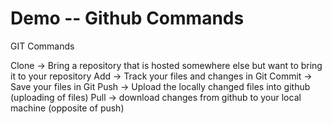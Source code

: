 # Demo -- Github Commands

GIT Commands

Clone → Bring a repository that is hosted somewhere else but want to bring it to your repository
Add → Track your files and changes in Git
Commit → Save your files in Git
Push → Upload the locally changed files into github (uploading of files)
Pull → download changes from github to your local machine (opposite of push)
